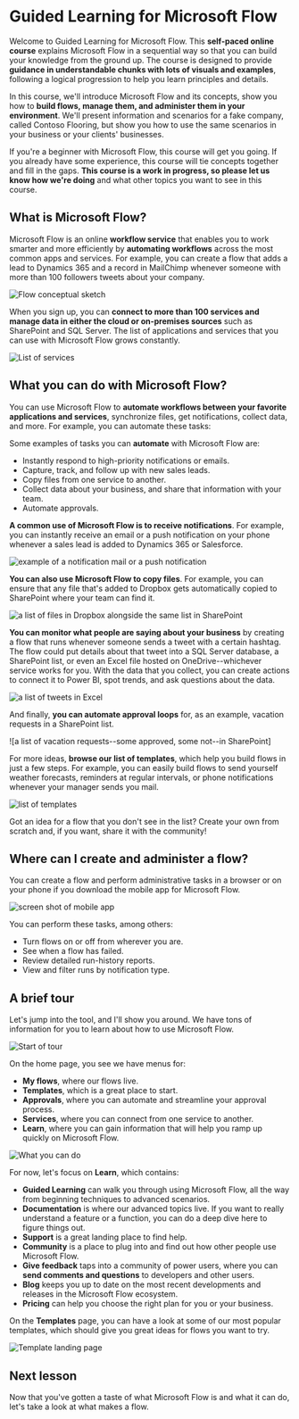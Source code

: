 <properties
   pageTitle="Introduction to Microsoft Flow | Microsoft Flow"
   description="Understand what Microsoft Flow is and what you can do with it."
   services=""
   suite="flow"
   documentationCenter="na"
   authors="v-joaloh"
   manager="anneta"
   editor=""
   tags=""
   featuredVideoId="kZs7lqgp4LU"
   courseDuration="5m"/>

<tags
   ms.service="flow"
   ms.devlang="na"
   ms.topic="get-started-article"
   ms.tgt_pltfrm="na"
   ms.workload="na"
   ms.date="05/15/2017"
   ms.author="v-joaloh"/>

# Guided Learning for Microsoft Flow #
Welcome to Guided Learning for Microsoft Flow. This **self-paced online course** explains Microsoft Flow in a sequential way so that you can build your knowledge from the ground up. The course is designed to provide **guidance in understandable chunks with lots of visuals and examples**, following a logical progression to help you learn principles and details.

In this course, we'll introduce Microsoft Flow and its concepts, show you how to **build flows, manage them, and administer them in your environment**. We'll present information and scenarios for a fake company, called Contoso Flooring, but show you how to use the same scenarios in your business or your clients' businesses.

If you're a beginner with Microsoft Flow, this course will get you going. If you already have some experience, this course will tie concepts together and fill in the gaps. **This course is a work in progress, so please let us know how we're doing** and what other topics you want to see in this course.

## What is Microsoft Flow?
Microsoft Flow is an online **workflow service** that enables you to work smarter and more efficiently by **automating workflows** across the most common apps and services. For example, you can create a flow that adds a lead to Dynamics 365 and a record in MailChimp whenever someone with more than 100 followers tweets about your company.

![Flow conceptual sketch](./media/learning-introduce-flow/conceptual.png)

When you sign up, you can **connect to more than 100 services and manage data in either the cloud or on-premises sources** such as SharePoint and SQL Server. The list of applications and services that you can use with Microsoft Flow grows constantly.

![List of services](./media/learning-introduce-flow/services.png)

## What you can do with Microsoft Flow? ##
You can use Microsoft Flow to **automate workflows between your favorite applications and services**, synchronize files, get notifications, collect data, and more. For example, you can automate these tasks:

Some examples of tasks you can **automate** with Microsoft Flow are:

- Instantly respond to high-priority notifications or emails.
- Capture, track, and follow up with new sales leads.
- Copy files from one service to another.
- Collect data about your business, and share that information with your team.
- Automate approvals.

**A common use of Microsoft Flow is to receive notifications**. For example, you can instantly receive an email or a push notification on your phone whenever a sales lead is added to Dynamics 365 or Salesforce.

![example of a notification mail or a push notification]()

**You can also use Microsoft Flow to copy files**. For example, you can ensure that any file that's added to Dropbox gets automatically copied to SharePoint where your team can find it.

![a list of files in Dropbox alongside the same list in SharePoint]()

**You can monitor what people are saying about your business** by creating a flow that runs whenever someone sends a tweet with a certain hashtag. The flow could put details about that tweet into a SQL Server database, a SharePoint list, or even an Excel file hosted on OneDrive--whichever service works for you. With the data that you collect, you can create actions to connect it to Power BI, spot trends, and ask questions about the data.

![a list of tweets in Excel]()

And finally, **you can automate approval loops** for, as an example, vacation requests in a SharePoint list.

![a list of vacation requests--some approved, some not--in SharePoint]

For more ideas, **browse our list of templates**, which help you build flows in just a few steps. For example, you can easily build flows to send yourself weather forecasts, reminders at regular intervals, or phone notifications whenever your manager sends you mail.

![list of templates]()

Got an idea for a flow that you don't see in the list? Create your own from scratch and, if you want, share it with the community!

## Where can I create and administer a flow? ##

You can create a flow and perform administrative tasks in a browser or on your phone if you download the mobile app for Microsoft Flow.

![screen shot of mobile app]()

You can perform these tasks, among others:

- Turn flows on or off from wherever you are.
- See when a flow has failed.
- Review detailed run-history reports.
- View and filter runs by notification type.

## A brief tour ##
Let's jump into the tool, and I'll show you around. We have tons of information for you to learn about how to use Microsoft Flow.

![Start of tour](./media/learning-introduce-flow/start-of-tour.png)

On the home page, you see we have menus for:

- **My flows**, where our flows live.
- **Templates**, which is a great place to start.
- **Approvals**, where you can automate and streamline your approval process.
- **Services**, where you can connect from one service to another.
- **Learn**, where you can gain information that will help you ramp up quickly on Microsoft Flow.

![What you can do](./media/learning-introduce-flow/what-you-can-do.png)

For now, let's focus on **Learn**, which contains:
- **Guided Learning** can walk you through using Microsoft Flow, all the way from beginning techniques to advanced scenarios.
- **Documentation** is where our advanced topics live. If you want to really understand a feature or a function, you can do a deep dive here to figure things out.
- **Support** is a great landing place to find help.
- **Community** is a place to plug into and find out how other people use Microsoft Flow.
- **Give feedback** taps into a community of power users, where you can **send comments and questions** to developers and other users.
- **Blog** keeps you up to date on the most recent developments and releases in the Microsoft Flow ecosystem.
- **Pricing** can help you choose the right plan for you or your business.

On the **Templates** page, you can have a look at some of our most popular templates, which should give you great ideas for flows you want to try.

![Template landing page](./media/learning-introduce-flow/template-page.png)

## Next lesson ##
Now that you've gotten a taste of what Microsoft Flow is and what it can do, let's take a look at what makes a flow.
